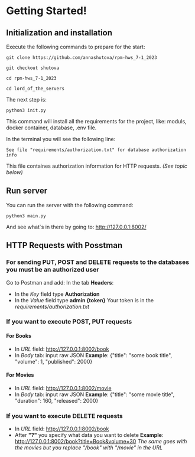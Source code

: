# Getting Started!
## Initialization and installation
Execute the following commands to prepare for the start:
```
git clone https://github.com/annashutova/rpm-hws_7-1_2023

git checkout shutova

cd rpm-hws_7-1_2023

cd lord_of_the_servers
```

The next step is:
```
python3 init.py
```
This command will install all the requirements for the project, like: moduls, docker container, database, .env file.

In the terminal you will see the following line:
```
See file "requirements/authorization.txt" for database authorization info
```
This file containes authorization information for HTTP requests. *(See topic below)*

## Run server
You can run the server with the following command:
```
python3 main.py
```

And see what`s in there by going to:
    http://127.0.0.1:8002/

## HTTP Requests with Posstman
### For sending PUT, POST and DELETE requests to the databases you must be an authorized user
Go to Postman and add:
In the tab **Headers**:
- In the *Key* field type **Authorization**
- In the *Value* field type **admin {token}**
Your token is in the *requirements/authorization.txt*

### If you want to execute POST, PUT requests

#### For Books
- In *URL* field: http://127.0.0.1:8002/book
- In *Body* tab: input raw JSON
**Example**: {"title": "some book title", "volume": 1, "published": 2000}

#### For Movies
- In *URL* field: http://127.0.0.1:8002/movie
- In *Body* tab: input raw JSON
**Example**: {"title": "some movie title", "duration": 160, "released": 2000}

### If you want to execute DELETE requests
- In *URL* field: http://127.0.0.1:8002/book
- After **"?"** you specify what data you want to delete
**Example**: http://127.0.0.1:8002/book?title=Book&volume=30
*The same goes with the movies but you replace "/book" with "/movie" in the URL*